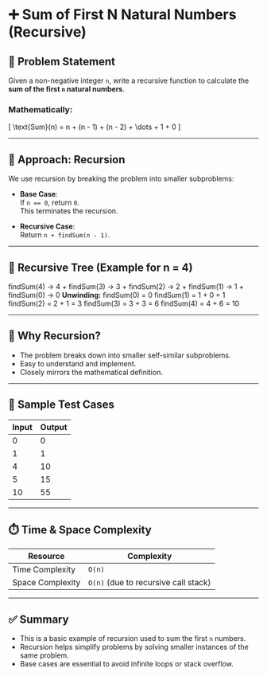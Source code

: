 # ➕ Sum of First N Natural Numbers (Recursive)

## 📘 Problem Statement

Given a non-negative integer `n`, write a recursive function to calculate the **sum of the first `n` natural numbers**.

### Mathematically:
\[
\text{Sum}(n) = n + (n - 1) + (n - 2) + \dots + 1 + 0
\]

---

## 🔧 Approach: Recursion

We use recursion by breaking the problem into smaller subproblems:

- **Base Case**:  
  If `n == 0`, return `0`.  
  This terminates the recursion.

- **Recursive Case**:  
  Return `n + findSum(n - 1)`.

---

## 🔄 Recursive Tree (Example for n = 4)

findSum(4)
→ 4 + findSum(3)
→ 3 + findSum(2)
→ 2 + findSum(1)
→ 1 + findSum(0)
→ 0
**Unwinding:**
findSum(0) = 0
findSum(1) = 1 + 0 = 1
findSum(2) = 2 + 1 = 3
findSum(3) = 3 + 3 = 6
findSum(4) = 4 + 6 = 10

---

## 🧠 Why Recursion?

- The problem breaks down into smaller self-similar subproblems.
- Easy to understand and implement.
- Closely mirrors the mathematical definition.

---

## 🧪 Sample Test Cases

| Input | Output |
|-------|--------|
| 0     | 0      |
| 1     | 1      |
| 4     | 10     |
| 5     | 15     |
| 10    | 55     |

---

## ⏱️ Time & Space Complexity

| Resource          | Complexity       |
|-------------------|------------------|
| Time Complexity   | `O(n)`           |
| Space Complexity  | `O(n)` (due to recursive call stack) |

---

## ✅ Summary

- This is a basic example of recursion used to sum the first `n` numbers.
- Recursion helps simplify problems by solving smaller instances of the same problem.
- Base cases are essential to avoid infinite loops or stack overflow.
